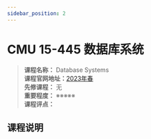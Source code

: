 ```yaml
---
sidebar_position: 2
---
```


# CMU 15-445 数据库系统




>**课程名称：** Database Systems    
**课程官网地址：**[2023年春](https://15445.courses.cs.cmu.edu/spring2023/)    
**先修课程：** 无  
**重要程度：** ※※※※※  
**课程评点：** 

## 课程说明






